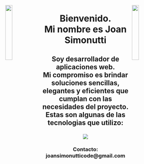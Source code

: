 
<img align="left" src="https://user-images.githubusercontent.com/65187002/144930161-2f783401-8d27-4fdf-a2f7-cc0ba32f1f1f.gif" width="21%" style="display:inline;"><img align="right" src="https://user-images.githubusercontent.com/65187002/144930161-2f783401-8d27-4fdf-a2f7-cc0ba32f1f1f.gif" width="21%" style="display:inline;">

<h1 align="center">Bienvenido.<br/>Mi nombre es Joan Simonutti</h1>
<h2 align="center">Soy desarrollador de aplicaciones web.<br/>Mi compromiso es brindar soluciones sencillas, elegantes y
  eficientes que cumplan con las necesidades del proyecto.<br/>Estas son algunas de las tecnologias que utilizo:
<h3 align="center">
  <a href="https://skillicons.dev">
    <img src="https://skillicons.dev/icons?i=html,css,js,react,py,jest,git,figma" />
  </a>
</ph3>
</h2>
<h3 align="center">Contacto: joansimonutticode@gmail.com</h3>










<!--
**JoanSimonutti/JoanSimonutti** is a ✨ _special_ ✨ repository because its `README.md` (this file) appears on your GitHub profile.

Here are some ideas to get you started:

- 🔭 I’m currently working on ...
- 🌱 I’m currently learning ...
- 👯 I’m looking to collaborate on ...
- 🤔 I’m looking for help with ...
- 💬 Ask me about ...
- 📫 How to reach me: ...
- 😄 Pronouns: ...
- ⚡ Fun fact: ...
-->
